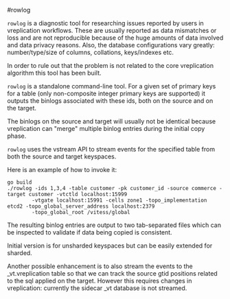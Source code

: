 #rowlog

`rowlog` is a diagnostic tool for researching issues reported by users in vreplication workflows. These are usually
reported as data mismatches or loss and are not reproducible because of the huge amounts of data involved and 
data privacy reasons. Also, the database configurations vary greatly: number/type/size of columns, collations, 
keys/indexes etc.

In order to rule out that the problem is not related to the core vreplication algorithm this tool has been built.

`rowlog` is a standalone command-line tool. For a given set of primary keys for a table (only non-composite 
integer primary keys are supported) it outputs the binlogs associated with these ids, both on the source and
on the target. 

The binlogs on the source and target will usually not be identical because vreplication can "merge" multiple 
binlog entries during the initial copy phase. 

`rowlog` uses the vstream API to stream events for the specified table from both the source and target keyspaces.

Here is an example of how to invoke it:

```
go build
./rowlog -ids 1,3,4 -table customer -pk customer_id -source commerce -target customer -vtctld localhost:15999 
        -vtgate localhost:15991 -cells zone1 -topo_implementation etcd2 -topo_global_server_address localhost:2379 
        -topo_global_root /vitess/global
```

The resulting binlog entries are output to two tab-separated files which can be inspected to validate if 
data being copied is consistent.

Initial version is for unsharded keyspaces but can be easily extended for sharded. 

Another possible enhancement is to also stream the events to the _vt.vreplication table so that we can track the 
source gtid positions related to the sql applied on the target. However this requires changes in vreplication: 
currently the sidecar _vt database is not streamed.
